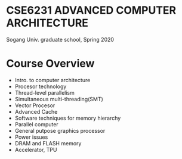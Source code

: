 # CSE6231 ADVANCED COMPUTER ARCHITECTURE
Sogang Univ. graduate school, Spring 2020


# Course Overview
- Intro. to computer architecture 
- Procesor technology
- Thread-level parallelism
- Simultaneous multi-threading(SMT)
- Vector Procesor
- Advanced Cache
- Software techniques for memory hierarchy
- Parallel computer 
- General putpose graphics processor
- Power issues
- DRAM and FLASH memory
- Accelerator, TPU

